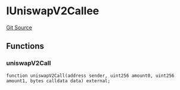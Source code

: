# IUniswapV2Callee
[Git Source](https://github.com/fraxfinance/frax-bonds/blob/master/src/contracts/interfaces/IUniswapV2Callee.sol)


## Functions
### uniswapV2Call


```solidity
function uniswapV2Call(address sender, uint256 amount0, uint256 amount1, bytes calldata data) external;
```

